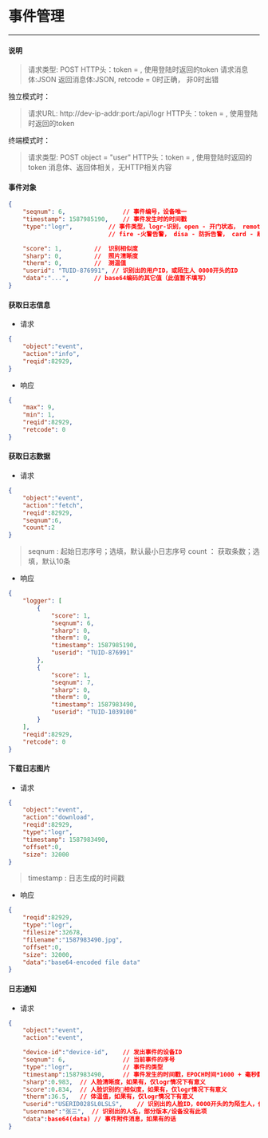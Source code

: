 # 事件管理
---------

#### 说明

>请求类型: POST
>HTTP头：token = , 使用登陆时返回的token
>请求消息体:JSON
>返回消息体:JSON, retcode = 0时正确， 非0时出错

独立模式时：
>请求URL: http://dev-ip-addr:port:/api/logr
>HTTP头：token = , 使用登陆时返回的token

终端模式时：
>请求类型: POST
>object = "user"
>HTTP头：token = , 使用登陆时返回的token
>消息体、返回体相关，无HTTP相关内容

#### 事件对象

```json
{
    "seqnum": 6,                // 事件编号，设备唯一
    "timestamp": 1587985190,    // 事件发生时的时间戳
    "type":"logr",          // 事件类型，logr-识别，open - 开门状态， remote - 远程开门
                            // fire -火警告警， disa - 防拆告警， card - 刷卡， visitor 访客，

    "score": 1,         //  识别相似度
    "sharp": 0,         //  照片清晰度
    "therm": 0,         //  测温值
    "userid": "TUID-876991", // 识别出的用户ID，或陌生人 0000开头的ID
    "data":"...",       // base64编码的其它值（此值暂不填写）
}
````

#### 获取日志信息

- 请求

```json
{
    "object":"event",
    "action":"info",
    "reqid":82929,
}
```

- 响应

```json
{
    "max": 9,
    "min": 1,
    "reqid":82929,
    "retcode": 0
}
```

#### 获取日志数据

- 请求

```json
{
    "object":"event",
    "action":"fetch",
    "reqid":82929,
    "seqnum":6,
    "count":2
}
```

>seqnum : 起始日志序号；选填，默认最小日志序号
>count ： 获取条数；选填，默认10条

- 响应

```json
{
    "logger": [
        {
            "score": 1,
            "seqnum": 6,
            "sharp": 0,
            "therm": 0,    
            "timestamp": 1587985190,
            "userid": "TUID-876991"
        },
        {
            "score": 1,
            "seqnum": 7,
            "sharp": 0,
            "therm": 0, 
            "timestamp": 1587983490,
            "userid": "TUID-1039100"
        }
    ],
    "reqid":82929,
    "retcode": 0
}
```

#### 下载日志图片

- 请求

```json
{
    "object":"event",
    "action":"download",
    "reqid":82929,
    "type":"logr",
    "timestamp": 1587983490,
    "offset":0,
    "size": 32000
}
```

> timestamp : 日志生成的时间戳

- 响应

```json
{
    "reqid":82929,
    "type":"logr",
    "filesize":32678,
    "filename":"1587983490.jpg",
    "offset":0,
    "size": 32000,
    "data":"base64-encoded file data"
}
```

#### 日志通知

- 请求

```json
{
    "object":"event",
    "action":"event",

    "device-id":"device-id",    // 发出事件的设备ID
    "seqnum": 6,                // 当前事件的序号
    "type":"logr",              // 事件的类型
    "timestamp":1587983490,     // 事件发生的时间戳，EPOCH时间*1000 + 毫秒数
    "sharp":0.983,  // 人脸清晰度，如果有，仅logr情况下有意义
    "score":0.834,  // 人脸识别的相似度，如果有，仅logr情况下有意义
    "therm":36.5,   // 体温值，如果有，仅logr情况下有意义
    "userid":"USERID028SL0LSLS",    // 识别出的人脸ID，0000开头的为陌生人，仅logr情况下有意义
    "username":"张三",  // 识别出的人名，部分版本/设备没有此项
    "data":base64(data) // 事件附件消息，如果有的话
}
```
